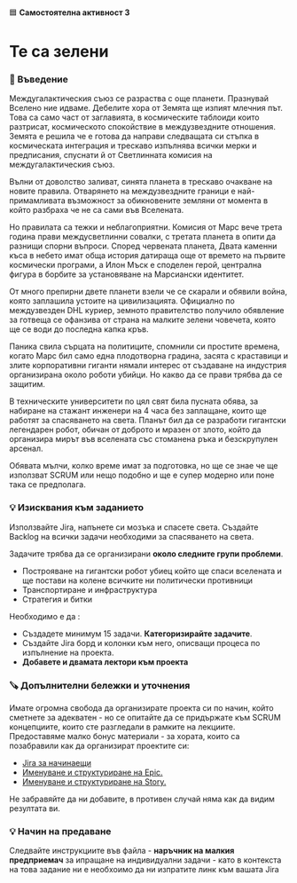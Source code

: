 🟦 **Самостоятелна активност 3**
# Те са зелени

### 🚀 Въведение

Междугалактическия съюз се разраства с още планети. Празнувай Вселено ние идваме. Дебелите хора от Земята ще изпият млечния път. Това са само част от заглавията, в космическите таблоиди които разтрисат, космическото спокойствие в междузвездните отношения. Земята е решила че е готова да направи следващата си стъпка в космическата интеграция и трескаво изпълнява всички мерки и предписания, спуснати й от Светлинната комисия на междугалактическия съюз. 

Вълни от доволство заливат, синята планета в трескаво очакване на новите правила. Отварянето на междузвездните граници е най-примамливата възможност за обикновените земляни от момента в който разбраха че не са сами във Вселената. 

Но правилата са тежки и неблагоприятни. Комисия от Марс вече трета година прави междусветлинни совалки, с третата планета в опити да разнищи спорни въпроси. Според червената планета, Двата каменни къса в небето имат обща история датираща още от времето на първите космически програми, а Илон Мъск е споделен герой, централна фигура в борбите за установяване на Марсиански идентитет. 

От много препирни двете планети взели че се скарали и обявили война, която заплашила устоите на цивилизацията. Официално по междузвезден DHL куриер, земното правителство получило обявление за готвеща се офанзива от страна на малките зелени човечета, която ще се води до последна капка кръв. 

Паника свила сърцата на политиците, спомнили си простите времена, когато Марс бил само една плодотворна градина, засята с краставици и злите корпоративни гиганти нямали интерес от създаване на индустрия организирана около роботи убийци. Но какво да се прави трябва да се защитим. 

В техническите университети по цял свят била пусната обява, за набиране на стажант инженери на 4 часа без заплащане, които ще работят за спасяването на света. Планът бил да се разработи гигантски легендарен робот, обичан от доброто и мразен от злото, който да организира мирът във вселената със стоманена ръка  и безскрупулен арсенал. 

Обявата мълчи, колко време имат за подготовка, но ще се знае че ще използват SCRUM или нещо подобно и ще е супер модерно или поне така се предполага. 

### 💡 Изисквания към заданието

Използвайте Jira, напънете си мозъка и спасете света. Създайте Backlog на всички задачи необходими за спасяването на света. 

Задачите трябва да се организирани **около следните групи проблеми**.

- Построяване на гигантски робот убиец който ще спаси вселената и ще постави на колене всичките ни политически противници
- Транспортиране и инфраструктура
- Стратегия и битки

Необходимо е да :
- Създадете минимум 15 задачи. **Категоризирайте задачите**. 
- Създайте Jira борд и колонки към него, описващи процеса по изпълнение на проекта.
- **Добавете и двамата лектори към проекта**

### 🪚 Допълнителни бележки и уточнения
Имате огромна свобода да организирате проекта си по начин, който сметнете за адекватен - но се опитайте да се придържате към SCRUM концепциите, които сте разгледали в рамките на лекциите. Предоставяме малко бонус материали - за хората, които са позабравили как да организират проектите си:
- [Jira за начинаещи](https://www.youtube.com/watch?v=nHuhojfjeUY&t=4120s)
- [Именуване и структуриране на Epic.](https://www.atlassian.com/agile/project-management/epics)
- [Именуване и структуриране на Story.](https://www.atlassian.com/agile/project-management/user-stories)

Не забравяйте да ни добавите, в противен случай няма как да видим резултата ви.

### 💡 Начин на предаване
Следвайте инструкциите във файла - **наръчник на малкия предприемач** за ипращане на индивидуални задачи - като в контекста на това задание ни е необхоимо да ни изпратите линк към вашата Jira
